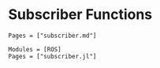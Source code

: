 # Subscriber Functions
```@index
Pages = ["subscriber.md"]
```

```@autodocs
Modules = [ROS]
Pages = ["subscriber.jl"]
```
